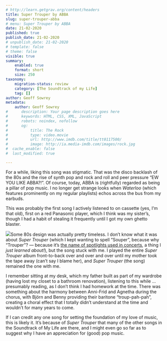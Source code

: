 ```yaml
---
# http://learn.getgrav.org/content/headers
title: Super Trouper by ABBA
slug: super-trouper-abba
# menu: Super Trouper by ABBA
date: 21-02-2020
published: true
publish_date: 21-02-2020
# unpublish_date: 21-02-2020
# template: false
# theme: false
visible: true
summary:
    enabled: true
    format: short
    size: 250
taxonomy:
    migration-status: review
    category: [The Soundtrack of my Life]
    tag: []
author: Geoff Sowrey
metadata:
    author: Geoff Sowrey
#      description: Your page description goes here
#      keywords: HTML, CSS, XML, JavaScript
#      robots: noindex, nofollow
#      og:
#          title: The Rock
#          type: video.movie
#          url: http://www.imdb.com/title/tt0117500/
#          image: http://ia.media-imdb.com/images/rock.jpg
#  cache_enable: false
#  last_modified: true

---
```


For a while, liking this song was stigmatic. That was the disco backlash of the 80s and the rise of synth pop and rock and roll and peer pressure “EW YOU LIKE ABBA?!”. Of course, today, ABBA is (rightfully) regarded as being a pillar of pop music. I no longer get strange looks when *Waterloo* (which features prominently on my regular playlists) echos across the bus from my earbuds.

This was probably the first song I actively listened to on cassette (yes, I’m that old), first on a red Panasonic player, which I think was my sister’s, though I had a habit of stealing it frequently until I got my own ghetto blaster.

 ![](https://encrypted-tbn0.gstatic.com/images?q=tbn%3AANd9GcTUFu9EiitEyp6SK19-xYPxSNdbLWH7EgMp0MJ10R2IvqCvYgqL)Some 80s design was actually pretty timeless. I don’t know what it was about *Super Trouper* (which I kept wanting to spell “Souper”, because why “Trouper”? — because it’s [the name of spotlights used in concerts](https://en.wikipedia.org/wiki/Super_Trouper_(spotlight)), a thing I *just learned about!*), but the song stuck with me. I played the entire *Super Trouper* album front-to-back over and over and over until my mother took the tape away (can’t say I blame her), and *Super Trouper* (the song) remained the one with me.

I remember sitting at my desk, which my father built as part of my wardrobe (having lost my closet to a bathroom renovation), listening to this while … presumably reading, as I don’t think I had homework at the time. There was something about the harmony between Anni-Frid and Agnetha during the chorus, with Björn and Benny providing their baritone “troup-pah-pah”, creating a choral effect that I totally didn’t understand at the time and wouldn’t for many years to come.

If I can credit any one song for setting the foundation of my love of music, this is likely it. It’s because of *Super Trouper* that many of the other songs in the Soundtrack of My Life are there, and I might even go so far as to suggest why I have an appreciation for (good) pop music.
